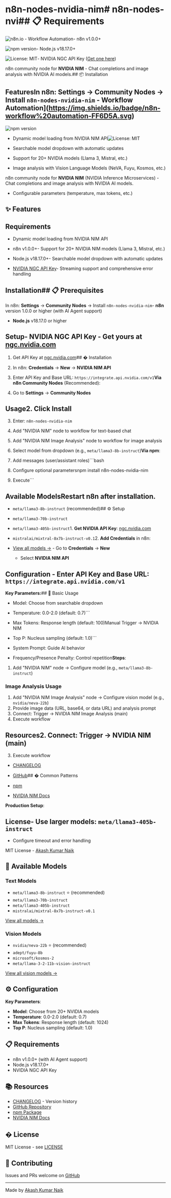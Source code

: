 # n8n-nodes-nvidia-nim# n8n-nodes-nvi## 📋 Requirements



![n8n.io - Workflow Automation](https://img.shields.io/badge/n8n-workflow%20automation-FF6D5A.svg)- n8n v1.0.0+

![npm version](https://img.shields.io/npm/v/n8n-nodes-nvidia-nim.svg)- Node.js v18.17.0+

![License: MIT](https://img.shields.io/badge/License-MIT-yellow.svg)- NVIDIA NGC API Key ([Get one here](https://ngc.nvidia.com))



n8n community node for **NVIDIA NIM** - Chat completions and image analysis with NVIDIA AI models.## 📦 Installation



## FeaturesIn n8n: **Settings** → **Community Nodes** → Install `n8n-nodes-nvidia-nim` - Workflow Automation](https://img.shields.io/badge/n8n-workflow%20automation-FF6D5A.svg)

![npm version](https://img.shields.io/npm/v/n8n-nodes-nvidia-nim.svg)

- Dynamic model loading from NVIDIA NIM API![License: MIT](https://img.shields.io/badge/License-MIT-yellow.svg)

- Searchable model dropdown with automatic updates

- Support for 20+ NVIDIA models (Llama 3, Mistral, etc.)
- Image analysis with Vision Language Models (NeVA, Fuyu, Kosmos, etc.)

n8n community node for **NVIDIA NIM** (NVIDIA Inference Microservices) - Chat completions and image analysis with NVIDIA AI models.

- Configurable parameters (temperature, max tokens, etc.)

## ✨ Features

## Requirements

- Dynamic model loading from NVIDIA NIM API

- n8n v1.0.0+- Support for 20+ NVIDIA NIM models (Llama 3, Mistral, etc.)

- Node.js v18.17.0+- Searchable model dropdown with automatic updates

- [NVIDIA NGC API Key](https://ngc.nvidia.com)- Streaming support and comprehensive error handling



## Installation## 📋 Prerequisites



In n8n: **Settings** → **Community Nodes** → Install `n8n-nodes-nvidia-nim`- **n8n** version 1.0.0 or higher (with AI Agent support)

- **Node.js** v18.17.0 or higher

## Setup- **NVIDIA NGC API Key** - Get yours at [ngc.nvidia.com](https://ngc.nvidia.com)



1. Get API Key at [ngc.nvidia.com](https://ngc.nvidia.com)## � Installation

2. In n8n: **Credentials** → **New** → **NVIDIA NIM API**

3. Enter API Key and Base URL: `https://integrate.api.nvidia.com/v1`**Via n8n Community Nodes** (Recommended):

1. Go to **Settings** → **Community Nodes**

## Usage2. Click **Install**

3. Enter: `n8n-nodes-nvidia-nim`

1. Add "NVIDIA NIM" node to workflow for text-based chat
2. Add "NVIDIA NIM Image Analysis" node to workflow for image analysis

2. Select model from dropdown (e.g., `meta/llama3-8b-instruct`)**Via npm**:

3. Add messages (user/assistant roles)```bash

4. Configure optional parametersnpm install n8n-nodes-nvidia-nim

5. Execute```



## Available ModelsRestart n8n after installation.



- `meta/llama3-8b-instruct` (recommended)## ⚙️ Setup

- `meta/llama3-70b-instruct`

- `meta/llama3-405b-instruct`1. **Get NVIDIA API Key**: [ngc.nvidia.com](https://ngc.nvidia.com)

- `mistralai/mixtral-8x7b-instruct-v0.1`2. **Add Credentials** in n8n:

- [View all models →](https://docs.nvidia.com/nim/)   - Go to **Credentials** → **New**

   - Select **NVIDIA NIM API**

## Configuration   - Enter API Key and Base URL: `https://integrate.api.nvidia.com/v1`



**Key Parameters:**## 🎯 Basic Usage

- Model: Choose from searchable dropdown

- Temperature: 0.0-2.0 (default: 0.7)```

- Max Tokens: Response length (default: 100)Manual Trigger → NVIDIA NIM

- Top P: Nucleus sampling (default: 1.0)```

- System Prompt: Guide AI behavior

- Frequency/Presence Penalty: Control repetition**Steps**:

1. Add "NVIDIA NIM" node → Configure model (e.g., `meta/llama3-8b-instruct`)

### Image Analysis Usage

1. Add "NVIDIA NIM Image Analysis" node → Configure vision model (e.g., `nvidia/neva-22b`)
2. Provide image data (URL, base64, or data URL) and analysis prompt
3. Connect: Trigger → NVIDIA NIM Image Analysis (main)
4. Execute workflow

## Resources2. Connect: Trigger → NVIDIA NIM (main)

3. Execute workflow

- [CHANGELOG](./CHANGELOG.md)

- [GitHub](https://github.com/Akash9078/n8n-nodes-nvidia-nim)## � Common Patterns

- [npm](https://www.npmjs.com/package/n8n-nodes-nvidia-nim)

- [NVIDIA NIM Docs](https://docs.nvidia.com/nim/)

**Production Setup**:

## License- Use larger models: `meta/llama3-405b-instruct`

- Configure timeout and error handling

MIT License - [Akash Kumar Naik](https://github.com/Akash9078)


## 🤖 Available Models

### Text Models

- `meta/llama3-8b-instruct` ⭐ (recommended)
- `meta/llama3-70b-instruct`
- `meta/llama3-405b-instruct`
- `mistralai/mixtral-8x7b-instruct-v0.1`

[View all models →](https://docs.nvidia.com/nim/)

### Vision Models
- `nvidia/neva-22b` ⭐ (recommended)
- `adept/fuyu-8b`
- `microsoft/kosmos-2`
- `meta/llama-3-2-11b-vision-instruct`

[View all vision models →](https://docs.nvidia.com/nim/)

## ⚙️ Configuration

**Key Parameters**:
- **Model**: Choose from 20+ NVIDIA models
- **Temperature**: 0.0-2.0 (default: 0.7)
- **Max Tokens**: Response length (default: 1024)
- **Top P**: Nucleus sampling (default: 1.0)

## 📋 Requirements

- n8n v1.0.0+ (with AI Agent support)
- Node.js v18.17.0+
- NVIDIA NGC API Key

## 📚 Resources

- [CHANGELOG](./CHANGELOG.md) - Version history
- [GitHub Repository](https://github.com/Akash9078/n8n-nodes-nvidia-nim)
- [npm Package](https://www.npmjs.com/package/n8n-nodes-nvidia-nim)
- [NVIDIA NIM Docs](https://docs.nvidia.com/nim/)

## � License

MIT License - see [LICENSE](./LICENSE)

## 🤝 Contributing

Issues and PRs welcome on [GitHub](https://github.com/Akash9078/n8n-nodes-nvidia-nim)

---

Made by [Akash Kumar Naik](https://github.com/Akash9078)
